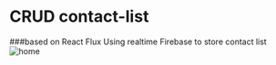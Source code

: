 # CRUD contact-list
###based on React Flux
Using realtime Firebase to store contact list 
![home](https://cloud.githubusercontent.com/assets/16857061/19788732/f4d1ea2a-9c5e-11e6-96de-6c3ff2abbec8.png)
